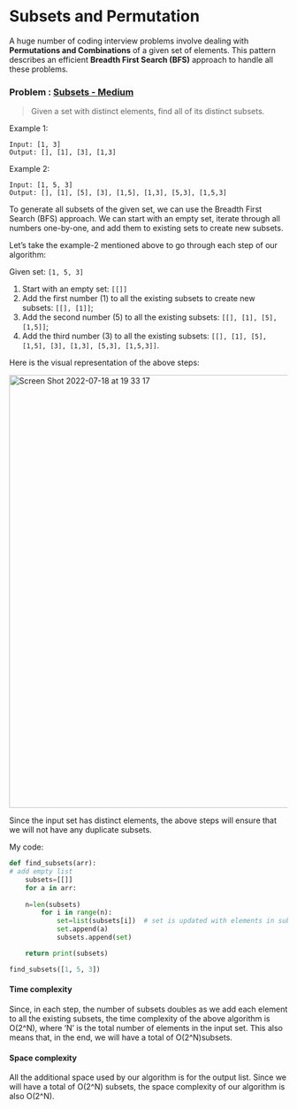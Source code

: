 # Subsets and Permutation

A huge number of coding interview problems involve dealing with **Permutations and Combinations** of a given set of elements. This pattern describes an efficient **Breadth First Search (BFS)** approach to handle all these problems.


### Problem : [Subsets - Medium](https://leetcode.com/problems/subsets/)

> Given a set with distinct elements, find all of its distinct subsets.


Example 1:
```
Input: [1, 3]
Output: [], [1], [3], [1,3]
```
Example 2:
```
Input: [1, 5, 3]
Output: [], [1], [5], [3], [1,5], [1,3], [5,3], [1,5,3]
```

To generate all subsets of the given set, we can use the Breadth First Search (BFS) approach. We can start with an empty set, iterate through all numbers one-by-one, and add them to existing sets to create new subsets.

Let’s take the example-2 mentioned above to go through each step of our algorithm:

Given set: `[1, 5, 3]`

1. Start with an empty set: `[[]]`
2. Add the first number (1) to all the existing subsets to create new subsets: `[[], [1]]`;
3. Add the second number (5) to all the existing subsets: `[[], [1], [5], [1,5]]`;
4. Add the third number (3) to all the existing subsets: `[[], [1], [5], [1,5], [3], [1,3], [5,3], [1,5,3]]`.


Here is the visual representation of the above steps:

<img width="782" alt="Screen Shot 2022-07-18 at 19 33 17" src="https://user-images.githubusercontent.com/103771536/179634005-146f10fd-b8f1-472e-a872-20b50770e582.png">

Since the input set has distinct elements, the above steps will ensure that we will not have any duplicate subsets.

My code:

```python
def find_subsets(arr):
# add empty list
    subsets=[[]]
    for a in arr: 
    
    n=len(subsets)
        for i in range(n):
            set=list(subsets[i])  # set is updated with elements in subsets array
            set.append(a)
            subsets.append(set)

    return print(subsets)

find_subsets([1, 5, 3])
```

#### Time complexity #
Since, in each step, the number of subsets doubles as we add each element to all the existing subsets, the time complexity of the above algorithm is O(2^N), where ‘N’ is the total number of elements in the input set. This also means that, in the end, we will have a total of O(2^N)subsets.

#### Space complexity #
All the additional space used by our algorithm is for the output list. Since we will have a total of O(2^N) subsets, the space complexity of our algorithm is also O(2^N).
















